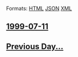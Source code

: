 
Formats: [HTML](1999/07/11/index.html)  [JSON](1999/07/11/index.json)  [XML](1999/07/11/index.xml)  

## [1999-07-11](/news/1999/07/11/index.md)

## [Previous Day...](/news/1999/07/10/index.md)

